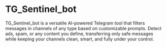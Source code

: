 # TG_Sentinel_bot
TG_Sentinel_bot is a versatile AI-powered Telegram tool that filters messages in channels of any type based on customizable prompts. Detect ads, spam, or any content you define, transferring only safe messages while keeping your channels clean, smart, and fully under your control.
